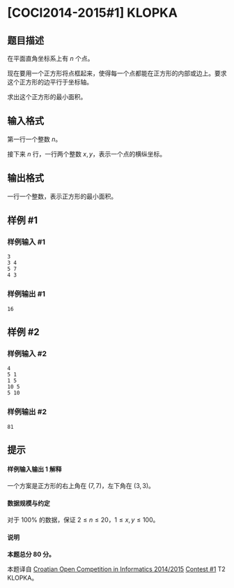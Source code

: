 # [COCI2014-2015#1] KLOPKA

## 题目描述

在平面直角坐标系上有 $n$ 个点。

现在要用一个正方形将点框起来，使得每一个点都能在正方形的内部或边上。要求这个正方形的边平行于坐标轴。

求出这个正方形的最小面积。

## 输入格式

第一行一个整数 $n$。

接下来 $n$ 行，一行两个整数 $x,y$，表示一个点的横纵坐标。

## 输出格式

一行一个整数，表示正方形的最小面积。

## 样例 #1

### 样例输入 #1
```
3
3 4
5 7
4 3
```

### 样例输出 #1

```
16
```

## 样例 #2

### 样例输入 #2
```
4
5 1
1 5
10 5
5 10
```

### 样例输出 #2

```
81
```

## 提示

#### 样例输入输出 1 解释
一个方案是正方形的右上角在 $(7,7)$，左下角在 $(3,3)$。
#### 数据规模与约定
对于 $100\%$ 的数据，保证 $2\le n\le 20$，$1\le x,y\le 100$。
#### 说明
**本题总分 $80$ 分。**

本题译自 [Croatian Open Competition in Informatics 2014/2015](https://hsin.hr/coci/archive/2014_2015) [Contest #1](https://hsin.hr/coci/archive/2014_2015/contest1_tasks.pdf) T2 KLOPKA。
